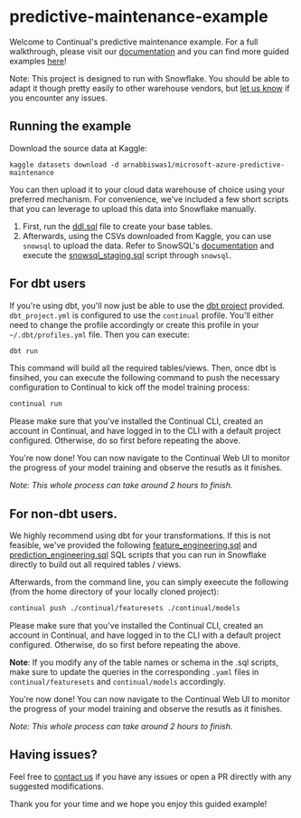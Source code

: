 # predictive-maintenance-example

Welcome to Continual's predictive maintenance example. For a full walkthrough, please visit our [documentation](https://docs.continual.ai/predictive-maintenance/) and you can find more guided examples [here](https://docs.continual.ai/examples-overview/)! 

Note: This project is designed to run with Snowflake. You should be able to adapt it though pretty easily to other warehouse vendors, but [let us know](https://docs.continual.ai/help-support/) if you encounter any issues. 

## Running the example

Download the source data at Kaggle:
```
kaggle datasets download -d arnabbiswas1/microsoft-azure-predictive-maintenance 
```

You can then upload it to your cloud data warehouse of choice using your preferred mechanism. For convenience, we've included a few short scripts that you can leverage to upload this data into Snowflake manually. 

1. First, run the [ddl.sql](https://github.com/AndrewRTsao/predictive-maintenance-example/blob/main/sql/ddl.sql) file to create your base tables. 
2. Afterwards, using the CSVs downloaded from Kaggle, you can use `snowsql` to upload the data. Refer to SnowSQL's [documentation](https://docs.snowflake.com/en/user-guide/snowsql-use.html#running-batch-scripts) and execute the [snowsql_staging.sql](https://github.com/AndrewRTsao/predictive-maintenance-example/blob/main/sql/snowsql_staging.sql) script through `snowsql`. 


## For dbt users

If you're using dbt, you'll now just be able to use the [dbt project](https://github.com/AndrewRTsao/predictive-maintenance-example/tree/main/dbt) provided. `dbt_project.yml` is configured to use the `continual` profile. You'll either need to change the profile accordingly or create this profile in your `~/.dbt/profiles.yml` file. Then you can execute:

 ```sh
 dbt run
 ```

This command will build all the required tables/views. Then, once dbt is finsihed, you can execute the following command to push the necessary configuration to Continual to kick off the model training process: 

```sh
continual run
```

Please make sure that you've installed the Continual CLI, created an account in Continual, and have logged in to the CLI with a default project configured. Otherwise, do so first before repeating the above. 

You're now done! You can now navigate to the Continual Web UI to monitor the progress of your model training and observe the resutls as it finishes. 

*Note: This whole process can take around 2 hours to finish.*

## For non-dbt users.

We highly recommend using dbt for your transformations. If this is not feasible, we've provided the following [feature_engineering.sql](https://github.com/AndrewRTsao/predictive-maintenance-example/blob/main/sql/feature_engineering.sql) and [prediction_engineering.sql](https://github.com/AndrewRTsao/predictive-maintenance-example/blob/main/sql/prediction_engineering.sql) SQL scripts that you can run in Snowflake directly to build out all required tables / views. 

Afterwards, from the command line, you can simply exeecute the following (from the home directory of your locally cloned project):

```sh
continual push ./continual/featuresets ./continual/models
```

Please make sure that you've installed the Continual CLI, created an account in Continual, and have logged in to the CLI with a default project configured. Otherwise, do so first before repeating the above. 

**Note**: If you modify any of the table names or schema in the .sql scripts, make sure to update the queries in the corresponding `.yaml` files in `continual/featuresets` and `continual/models` accordingly.

You're now done! You can now navigate to the Continual Web UI to monitor the progress of your model training and observe the resutls as it finishes. 

*Note: This whole process can take around 2 hours to finish.*

## Having issues?
Feel free to [contact us](https://docs.continual.ai/help-support) if you have any issues or open a PR directly with any suggested modifications.

Thank you for your time and we hope you enjoy this guided example!